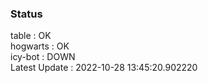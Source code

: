 ### Status


table : OK  
hogwarts : OK  
icy-bot : DOWN  
Latest Update : 2022-10-28 13:45:20.902220
